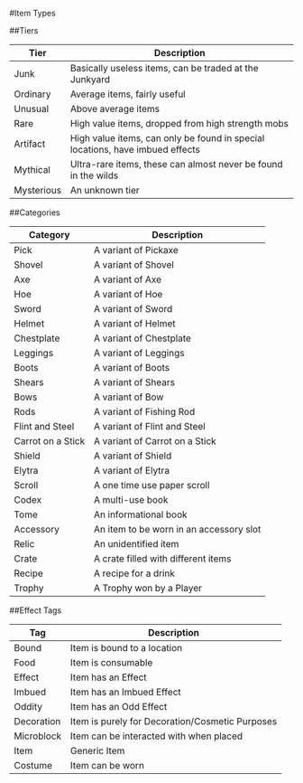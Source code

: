 #Item Types

##Tiers

|Tier|Description|
|---|---|
|Junk|Basically useless items, can be traded at the Junkyard| 
|Ordinary|Average items, fairly useful|
|Unusual|Above average items|
|Rare|High value items, dropped from high strength mobs|
|Artifact|High value items, can only be found in special locations, have imbued effects|
|Mythical|Ultra-rare items, these can almost never be found in the wilds|
|Mysterious|An unknown tier|

##Categories

|Category|Description|
|---|---|
|Pick|A variant of Pickaxe|
|Shovel|A variant of Shovel|
|Axe|A variant of Axe|
|Hoe|A variant of Hoe|
|Sword|A variant of Sword|
|Helmet|A variant of Helmet|
|Chestplate|A variant of Chestplate|
|Leggings|A variant of Leggings|
|Boots|A variant of Boots|
|Shears|A variant of Shears|
|Bows|A variant of Bow|
|Rods|A variant of Fishing Rod|
|Flint and Steel|A variant of Flint and Steel|
|Carrot on a Stick|A variant of Carrot on a Stick|
|Shield|A variant of Shield|
|Elytra|A variant of Elytra|
|Scroll|A one time use paper scroll|
|Codex|A multi-use book|
|Tome|An informational book|
|Accessory|An item to be worn in an accessory slot|
|Relic|An unidentified item|
|Crate|A crate filled with different items|
|Recipe|A recipe for a drink|
|Trophy|A Trophy won by a Player|


##Effect Tags

|Tag|Description|
|---|---|
|Bound|Item is bound to a location|
|Food|Item is consumable|
|Effect|Item has an Effect|
|Imbued|Item has an Imbued Effect|
|Oddity|Item has an Odd Effect|
|Decoration|Item is purely for Decoration/Cosmetic Purposes|
|Microblock|Item can be interacted with when placed|
|Item|Generic Item|
|Costume|Item can be worn|
